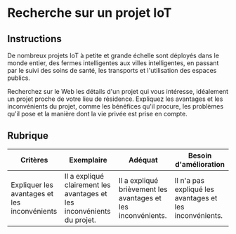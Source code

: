 # Recherche sur un projet IoT

## Instructions

De nombreux projets IoT à petite et grande échelle sont déployés dans le monde entier, des fermes intelligentes aux villes intelligentes, en passant par le suivi des soins de santé, les transports et l'utilisation des espaces publics.

Recherchez sur le Web les détails d'un projet qui vous intéresse, idéalement un projet proche de votre lieu de résidence. Expliquez les avantages et les inconvénients du projet, comme les bénéfices qu'il procure, les problèmes qu'il pose et la manière dont la vie privée est prise en compte.

## Rubrique

| Critères | Exemplaire | Adéquat | Besoin d'amélioration |
| -------- | --------- | -------- | ----------------- |
| Expliquer les avantages et les inconvénients | Il a expliqué clairement les avantages et les inconvénients du projet. | Il a expliqué brièvement les avantages et les inconvénients. | Il n'a pas expliqué les avantages et les inconvénients.|
